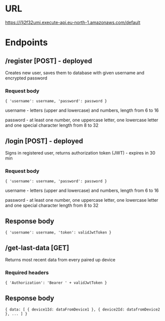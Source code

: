 # URL
https://i1j2f32umi.execute-api.eu-north-1.amazonaws.com/default
# Endpoints
## /register [POST] - deployed
Creates new user, saves them to database with given username and encrypted password
### Request body
`{
  'username': username,
  'password': password
}`

username - letters (upper and lowercase) and numbers, length from 6 to 16

password - at least one number, one uppercase letter, one lowercase letter and one special character length from 8 to 32
## /login [POST] - deployed
Signs in registered user, returns authorization token (JWT) - expires in 30 min
### Request body
`{
  'username': username,
  'password': password
}`

username - letters (upper and lowercase) and numbers, length from 6 to 16

password - at least one number, one uppercase letter, one lowercase letter and one special character length from 8 to 32
## Response body
`{
  'username': username,
  'token': validJwtToken
}`
## /get-last-data [GET]
Returns most recent data from every paired up device
### Required headers
`{
  'Authorization': 'Bearer ' + validJwtToken
}`
## Response body
`{
  data: [
    { device1Id: dataFromDevice1 },
    { device2Id: datafromDevice2 },
    ...
  ]
}`
